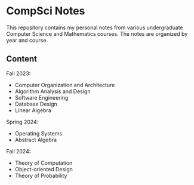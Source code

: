 # CompSci Notes

This repository contains my personal notes from various undergraduate Computer Science and Mathematics courses. The notes are organized by year and course.

## Content

Fall 2023:
- Computer Organization and Architecture
- Algorithm Analysis and Design
- Software Engineering
- Database Design
- Linear Algebra

Spring 2024:
- Operating Systems
- Abstract Algebra

Fall 2024:
- Theory of Computation
- Object-oriented Design
- Theory of Probability
